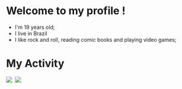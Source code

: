 # Welcome to my profile !
- I'm 19 years old;
- I live in Brazil
- I like rock and roll, reading comic books and playing video games;
# My Activity
<kbd align="center">
 <img src='https://streak-stats.demolab.com?user=GabrielFogo&theme=darcula&hide_border=false&mode=weekly&card_width=500'/>
 <img src="https://github-readme-stats.vercel.app/api/top-langs/?username=GabrielFogo&layout=donut&bg_color=161b22&border_color=393f48&theme=merko&card_width=950&langs_count=5"/>
</kbd>

